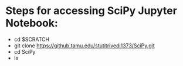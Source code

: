 # Steps for accessing SciPy Jupyter Notebook:
- cd $SCRATCH
- git clone https://github.tamu.edu/stutitrivedi1373/SciPy.git
- cd SciPy
- ls
